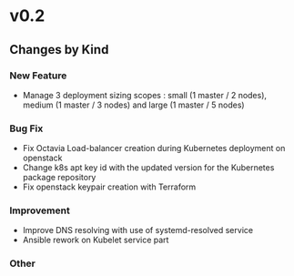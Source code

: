 # v0.2

## Changes by Kind

### New Feature

- Manage 3 deployment sizing scopes : small (1 master / 2 nodes), medium (1 master / 3 nodes) and large (1 master / 5 nodes)

### Bug Fix

- Fix Octavia Load-balancer creation during Kubernetes deployment on openstack
- Change k8s apt key id with the updated version for the Kubernetes package repository
- Fix openstack keypair creation with Terraform

### Improvement

- Improve DNS resolving with use of systemd-resolved service
- Ansible rework on Kubelet service part

### Other
